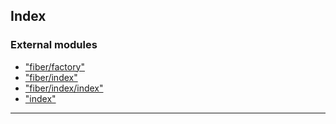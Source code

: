 

## Index

### External modules

* ["fiber/factory"](modules/_fiber_factory_.md)
* ["fiber/index"](modules/_fiber_index_.md)
* ["fiber/index/index"](modules/_fiber_index_index_.md)
* ["index"](modules/_index_.md)

---


